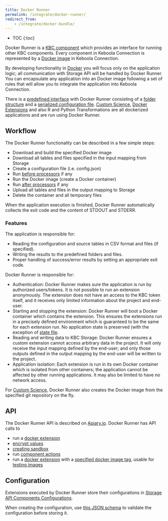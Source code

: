```yaml
---
title: Docker Runner
permalink: /integrate/docker-runner/
redirect_from:
    - /integrate/docker-bundle/
---
```


* TOC
{:toc}

Docker Runner is a [KBC component](/overview/) which provides an interface for
running other KBC components. Every component in Keboola Connection is represented by a [Docker image](/extend/docker/tutorial/) in Keboola Connection.

By developing functionality in [Docker](https://www.docker.com/) you will focus only on the application logic; all communication
with Storage API will be handled by Docker Runner. You can encapsulate any application into an Docker image
following a set of rules that will allow you to integrate the application into Keboola Connection.

There is a [predefined interface](/extend/common-interface/) with Docker Runner consisting of a
[folder structure](/extend/common-interface/) and a [serialized configuration file](/extend/common-interface/config-file/).
[Custom Science](/extend/custom-science/), [Docker Extensions](/extend/docker/) and also
R and Python Transformations are all dockerized applications and are run using Docker Runner.

## Workflow
The Docker Runner functionality can be described in a few simple steps:

- Download and build the specified Docker image
- Download all tables and files specified in the input mapping from Storage
- Create a configuration file (i.e. config.json)
- Run [before processors](/integrate/docker-runner/processors/) if any
- Run the Docker image (create a Docker container)
- Run [after processors](/integrate/docker-runner/processors/) if any
- Upload all tables and files in the output mapping to Storage
- Delete the container and all temporary files

When the application execution is finished, Docker Runner automatically collects the exit code and the content of STDOUT and STDERR.

### Features
The application is responsible for:

- Reading the configuration and source tables in CSV format and files (if specified).
- Writing the results to the predefined folders and files.
- Proper handling of success/error results by setting an appropriate exit code.

Docker Runner is responsible for:

- Authentication: Docker Runner makes sure the application is run by authorized users/tokens.
It is not possible to run an extension anonymously. The extension does not have an access to the KBC token
itself, and it receives only limited information about the project and end-user.
- Starting and stopping the extension: Docker Runner will boot a Docker container which contains the
extension. This ensures the extensions run in a precisely defined environment which is guaranteed to
be the same for each extension run. No application state is preserved (with the exception of
[state file](https://developers.keboola.com/extend/common-interface/config-file/#state-file).
- Reading and writing data to KBC Storage: Docker Runner ensures a custom extension
cannot access arbitrary data in the project. It will only receive the input mapping defined by the end-user;
and only those outputs defined in the output mapping by the end-user will be written to the project.
- Application isolation: Each extension is run in its own Docker container which is isolated from other
containers; the application cannot be affected by other running applications. It may also be limited
to have no network access.

For [Custom Science](/extend/custom-science/), Docker Runner also creates the Docker image from the
specified git repository on the fly.

## API
The Docker Runner API is described on [Apiary.io](http://docs.kebooladocker.apiary.io/). Docker Runner
has API calls to

- run a [docker extension](/extend/docker/)
- [encrypt values](/overview/encryption/)
- [creating sandbox](/extend/common-interface/sandbox/)
- run [component actions](/extend/common-interface/actions/)
- run a [docker extension](/extend/docker/) with a [specified docker image tag](http://docs.kebooladocker.apiary.io/#reference/run/create-a-job-with-image/run-job), usable for [testing images](https://developers.keboola.com/extend/docker/tutorial/automated-build/#run-test-jobs-of-your-new-image-against-live-configurations)

## Configuration

Extensions executed by Docker Runner store their configurations in
[Storage API Components Configurations](http://docs.keboola.apiary.io/#reference/component-configurations).

When creating the configuration, use
[this JSON schema](https://github.com/keboola/docker-bundle/blob/master/Resources/schemas/configuration.json)
to validate the configuration before storing it.
